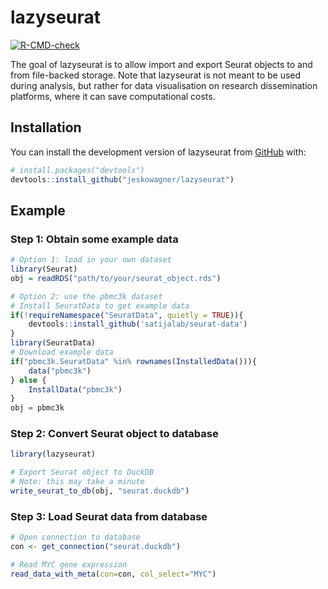 <!-- README.md is generated from README.Rmd. Please edit that file -->



# lazyseurat

<!-- badges: start -->
[![R-CMD-check](https://github.com/jeskowagner/LazySeurat/actions/workflows/R-CMD-check.yaml/badge.svg)](https://github.com/jeskowagner/LazySeurat/actions/workflows/R-CMD-check.yaml)
<!-- badges: end -->

The goal of lazyseurat is to allow import and export Seurat objects to and from
    file-backed storage.
    Note that lazyseurat is not meant to be used during analysis,
    but rather for data visualisation on research dissemination
    platforms, where it can save computational costs.

## Installation

You can install the development version of lazyseurat from [GitHub](https://github.com/) with:


``` r
# install.packages("devtools")
devtools::install_github("jeskowagner/lazyseurat")
```

## Example

### Step 1: Obtain some example data

``` r
# Option 1: load in your own dataset
library(Seurat)
obj = readRDS("path/to/your/seurat_object.rds")

# Option 2: use the pbmc3k dataset
# Install SeuratData to get example data
if(!requireNamespace("SeuratData", quietly = TRUE)){
    devtools::install_github('satijalab/seurat-data')
}
library(SeuratData)
# Download example data
if("pbmc3k.SeuratData" %in% rownames(InstalledData())){
    data("pbmc3k")
} else {
    InstallData("pbmc3k")
}
obj = pbmc3k
```

### Step 2: Convert Seurat object to database


``` r
library(lazyseurat)

# Export Seurat object to DuckDB
# Note: this may take a minute
write_seurat_to_db(obj, "seurat.duckdb")
```

### Step 3: Load Seurat data from database


``` r
# Open connection to database
con <- get_connection("seurat.duckdb")

# Read MYC gene expression
read_data_with_meta(con=con, col_select="MYC")
```
